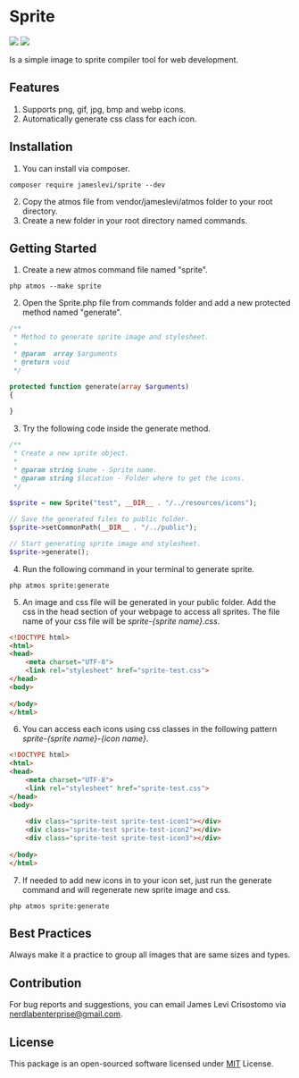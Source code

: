 # Sprite

![](https://img.shields.io/badge/packagist-v1.0.8-informational?style=flat&logo=<LOGO_NAME>&logoColor=white&color=2bbc8a) ![](https://img.shields.io/badge/license-MIT-informational?style=flat&logo=<LOGO_NAME>&logoColor=white&color=2bbc8a)
 
Is a simple image to sprite compiler tool for web development.

## Features ##
1. Supports png, gif, jpg, bmp and webp icons.
2. Automatically generate css class for each icon.

## Installation ##
1. You can install via composer.
```
composer require jameslevi/sprite --dev
```
2. Copy the atmos file from vendor/jameslevi/atmos folder to your root directory.  
3. Create a new folder in your root directory named commands.

## Getting Started ##
1. Create a new atmos command file named "sprite".
```
php atmos --make sprite
```
2. Open the Sprite.php file from commands folder and add a new protected method named "generate".
```php
/**
 * Method to generate sprite image and stylesheet.
 *
 * @param  array $arguments
 * @return void
 */

protected function generate(array $arguments)
{
     
}
```
3. Try the following code inside the generate method.
```php
/**
 * Create a new sprite object.
 * 
 * @param string $name - Sprite name.
 * @param string $location - Folder where to get the icons.
 */
 
$sprite = new Sprite("test", __DIR__ . "/../resources/icons");

// Save the generated files to public folder.
$sprite->setCommonPath(__DIR__ . "/../public");

// Start generating sprite image and stylesheet.
$sprite->generate();
```
4. Run the following command in your terminal to generate sprite.
```
php atmos sprite:generate
```
5. An image and css file will be generated in your public folder. Add the css in the head section of your webpage to access all sprites. The file name of your css file will be *sprite-{sprite name}.css*.
```html
<!DOCTYPE html>
<html>
<head>
    <meta charset="UTF-8">
    <link rel="stylesheet" href="sprite-test.css">
</head> 
<body>
  
</body>
</html>
```
6. You can access each icons using css classes in the following pattern *sprite-{sprite name}-{icon name}*.
```html
<!DOCTYPE html>
<html>
<head>
    <meta charset="UTF-8">
    <link rel="stylesheet" href="sprite-test.css">
</head> 
<body>
 
    <div class="sprite-test sprite-test-icon1"></div>
    <div class="sprite-test sprite-test-icon2"></div>
    <div class="sprite-test sprite-test-icon3"></div>
 
</body>
</html> 
```
7. If needed to add new icons in to your icon set, just run the generate command and will regenerate new sprite image and css.
```
php atmos sprite:generate
```

## Best Practices ##
Always make it a practice to group all images that are same sizes and types.  

## Contribution ##
For bug reports and suggestions, you can email James Levi Crisostomo via nerdlabenterprise@gmail.com.  

## License ##
This package is an open-sourced software licensed under [MIT](https://opensource.org/licenses/MIT) License.
